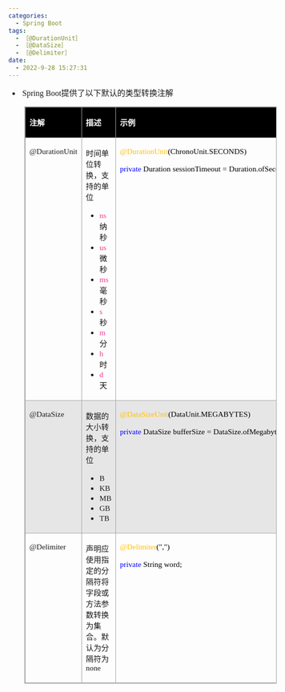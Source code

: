 ```yaml
---
categories:
  - Spring Boot
tags:
  - ［@DurationUnit］
  - ［@DataSize］
  - ［@Delimiter］
date:
  - 2022-9-28 15:27:31
---
```


<ul>
    <li><span style="font-size:12.0pt"><span style="font-family:&quot;Comic Sans MS&quot;">&nbsp;Spring
                Boot</span></span><span style="font-size:12.0pt"><span
                style="font-family:&quot;Microsoft YaHei UI&quot;">提供了以下默认的类型转换注解</span></span></li>
</ul>
<table summary="" cellspacing="0"
    style="border-collapse:collapse; border-color:#a3a3a3; border-style:solid; border-width:1px; margin-left:32px"
    class=" cke_show_border">
    <tbody>
        <tr>
            <td
                style="background-color:black; border-bottom:1px solid #a3a3a3; border-left:1px solid #a3a3a3; border-right:1px solid #a3a3a3; border-top:1px solid #a3a3a3; vertical-align:top; width:1.4006in">
                <p><span style="font-size:11.5pt"><span style="font-family:&quot;Microsoft YaHei UI&quot;"><span
                                style="color:white"><strong>注解</strong></span></span></span></p>
            </td>
            <td
                style="background-color:black; border-bottom:1px solid #a3a3a3; border-left:1px solid #a3a3a3; border-right:1px solid #a3a3a3; border-top:1px solid #a3a3a3; vertical-align:top; width:3.0777in">
                <p><span style="font-size:11.5pt"><span style="font-family:&quot;Microsoft YaHei UI&quot;"><span
                                style="color:white"><strong>描述</strong></span></span></span></p>
            </td>
            <td
                style="background-color:black; border-bottom:1px solid #a3a3a3; border-left:1px solid #a3a3a3; border-right:1px solid #a3a3a3; border-top:1px solid #a3a3a3; vertical-align:top; width:4.5229in">
                <p><span style="font-size:11.5pt"><span style="font-family:&quot;Microsoft YaHei UI&quot;"><span
                                style="color:white"><strong>示例</strong></span></span></span></p>
            </td>
        </tr>
        <tr>
            <td
                style="border-bottom:1px solid #a3a3a3; border-left:1px solid #a3a3a3; border-right:1px solid #a3a3a3; border-top:1px solid #a3a3a3; vertical-align:top; width:1.4006in">
                <p><span style="font-size:11.5pt"><span
                            style="font-family:&quot;Comic Sans MS&quot;">@DurationUnit</span></span></p>
            </td>
            <td
                style="border-bottom:1px solid #a3a3a3; border-left:1px solid #a3a3a3; border-right:1px solid #a3a3a3; border-top:1px solid #a3a3a3; vertical-align:top; width:3.0777in">
                <p><span style="font-size:11.5pt"><span
                            style="font-family:&quot;Microsoft YaHei UI&quot;">时间单位转换，支持的单位</span></span></p>
                <ul style="list-style-type:disc">
                    <li><span style="font-size:11.5pt"><span style="font-family:&quot;Comic Sans MS&quot;"><span
                                    style="color:#e83e8c">ns</span></span></span>&nbsp; <span
                            style="font-size:11.5pt"><span style="font-family:&quot;Microsoft YaHei UI&quot;"><span
                                    style="color:#111111">纳秒</span></span></span></li>
                    <li><span style="font-size:11.5pt"><span style="font-family:&quot;Comic Sans MS&quot;"><span
                                    style="color:#e83e8c">us</span></span></span><span style="font-size:11.5pt"><span
                                style="font-family:&quot;Microsoft YaHei UI&quot;"><span style="color:#111111">&nbsp;
                                    微秒</span></span></span></li>
                    <li><span style="font-size:11.5pt"><span style="font-family:&quot;Comic Sans MS&quot;"><span
                                    style="color:#e83e8c">ms</span></span></span><span style="font-size:11.5pt"><span
                                style="font-family:&quot;Microsoft YaHei UI&quot;"><span style="color:#111111">&nbsp;
                                    毫秒</span></span></span></li>
                    <li><span style="font-size:11.5pt"><span style="font-family:&quot;Comic Sans MS&quot;"><span
                                    style="color:#e83e8c">s</span></span></span>&nbsp; <span
                            style="font-size:11.5pt"><span style="font-family:&quot;Microsoft YaHei UI&quot;"><span
                                    style="color:#111111">秒</span></span></span></li>
                    <li><span style="font-size:11.5pt"><span style="font-family:&quot;Comic Sans MS&quot;"><span
                                    style="color:#e83e8c">m</span></span></span><span style="font-size:11.5pt"><span
                                style="font-family:&quot;Microsoft YaHei UI&quot;"><span style="color:#111111">&nbsp;
                                    分</span></span></span></li>
                    <li><span style="font-size:11.5pt"><span style="font-family:&quot;Comic Sans MS&quot;"><span
                                    style="color:#e83e8c">h</span></span></span><span style="font-size:11.5pt"><span
                                style="font-family:&quot;Microsoft YaHei UI&quot;"><span style="color:#111111">&nbsp;
                                    时</span></span></span></li>
                    <li><span style="font-size:11.5pt"><span style="font-family:&quot;Comic Sans MS&quot;"><span
                                    style="color:#e83e8c">d</span></span></span><span style="font-size:11.5pt"><span
                                style="font-family:&quot;Microsoft YaHei UI&quot;"><span style="color:#111111">&nbsp;
                                    天</span></span></span></li>
                </ul>
            </td>
            <td
                style="border-bottom:1px solid #a3a3a3; border-left:1px solid #a3a3a3; border-right:1px solid #a3a3a3; border-top:1px solid #a3a3a3; vertical-align:top; width:4.5506in">
                <p><span style="font-size:11.5pt"><span style="font-family:&quot;Comic Sans MS&quot;"><span
                                style="color:#ffc000">@DurationUnit</span><span
                                style="color:black">(ChronoUnit.SECONDS)</span></span></span></p>
                <p><span style="font-size:11.5pt"><span style="font-family:&quot;Comic Sans MS&quot;"><span
                                style="color:blue">private</span></span>&nbsp;<span
                            style="font-family:&quot;Comic Sans MS&quot;"><span
                                style="color:black">Duration</span></span>&nbsp;<span
                            style="font-family:&quot;Comic Sans MS&quot;"><span
                                style="color:black">sessionTimeout</span></span>&nbsp;<span
                            style="font-family:&quot;Comic Sans MS&quot;"><span
                                style="color:black">=</span></span>&nbsp;<span
                            style="font-family:&quot;Comic Sans MS&quot;"><span
                                style="color:black">Duration.ofSeconds(</span></span><span
                            style="font-family:&quot;Comic Sans MS&quot;"><span style="color:red">30</span></span><span
                            style="font-family:&quot;Comic Sans MS&quot;"><span
                                style="color:black">);</span></span></span></p>
            </td>
        </tr>
        <tr>
            <td
                style="background-color:#e7e6e6; border-bottom:1px solid #a3a3a3; border-left:1px solid #a3a3a3; border-right:1px solid #a3a3a3; border-top:1px solid #a3a3a3; vertical-align:top; width:1.4006in">
                <p><span style="font-size:11.5pt"><span
                            style="font-family:&quot;Comic Sans MS&quot;">@DataSize</span></span></p>
            </td>
            <td
                style="background-color:#e7e6e6; border-bottom:1px solid #a3a3a3; border-left:1px solid #a3a3a3; border-right:1px solid #a3a3a3; border-top:1px solid #a3a3a3; vertical-align:top; width:3.0777in">
                <p><span style="font-size:11.5pt"><span
                            style="font-family:&quot;Microsoft YaHei UI&quot;">数据的大小转换，支持的单位</span></span></p>
                <ul style="list-style-type:disc">
                    <li><span style="font-size:11.5pt"><span
                                style="font-family:&quot;Comic Sans MS&quot;">B</span></span></li>
                    <li><span style="font-size:11.5pt"><span
                                style="font-family:&quot;Comic Sans MS&quot;">KB</span></span></li>
                    <li><span style="font-size:11.5pt"><span
                                style="font-family:&quot;Comic Sans MS&quot;">MB</span></span></li>
                    <li><span style="font-size:11.5pt"><span
                                style="font-family:&quot;Comic Sans MS&quot;">GB</span></span></li>
                    <li><span style="font-size:11.5pt"><span
                                style="font-family:&quot;Comic Sans MS&quot;">TB</span></span></li>
                </ul>
            </td>
            <td
                style="background-color:#e7e6e6; border-bottom:1px solid #a3a3a3; border-left:1px solid #a3a3a3; border-right:1px solid #a3a3a3; border-top:1px solid #a3a3a3; vertical-align:top; width:4.5506in">
                <p><span style="font-size:11.5pt"><span style="font-family:&quot;Comic Sans MS&quot;"><span
                                style="color:#ffc000">@DataSizeUnit</span><span
                                style="color:black">(DataUnit.MEGABYTES)</span></span></span></p>
                <p><span style="font-size:11.5pt"><span style="font-family:&quot;Comic Sans MS&quot;"><span
                                style="color:blue">private</span></span>&nbsp;<span
                            style="font-family:&quot;Comic Sans MS&quot;"><span
                                style="color:black">DataSize</span></span>&nbsp;<span
                            style="font-family:&quot;Comic Sans MS&quot;"><span
                                style="color:black">bufferSize</span></span>&nbsp;<span
                            style="font-family:&quot;Comic Sans MS&quot;"><span
                                style="color:black">=</span></span>&nbsp;<span
                            style="font-family:&quot;Comic Sans MS&quot;"><span
                                style="color:black">DataSize.ofMegabytes(</span></span><span
                            style="font-family:&quot;Comic Sans MS&quot;"><span style="color:red">2</span></span><span
                            style="font-family:&quot;Comic Sans MS&quot;"><span
                                style="color:black">);</span></span></span></p>
            </td>
        </tr>
        <tr>
            <td
                style="border-bottom:1px solid #a3a3a3; border-left:1px solid #a3a3a3; border-right:1px solid #a3a3a3; border-top:1px solid #a3a3a3; vertical-align:top; width:1.4006in">
                <p><span style="font-size:11.5pt"><span
                            style="font-family:&quot;Comic Sans MS&quot;">@Delimiter</span></span></p>
            </td>
            <td
                style="border-bottom:1px solid #a3a3a3; border-left:1px solid #a3a3a3; border-right:1px solid #a3a3a3; border-top:1px solid #a3a3a3; vertical-align:top; width:3.0881in">
                <p><span style="font-size:11.5pt"><span
                            style="font-family:&quot;Microsoft YaHei UI&quot;">声明应使用指定的分隔符将字段或方法参数转换为集合。默认为分隔符为</span><span
                            style="font-family:&quot;Comic Sans MS&quot;">none</span></span></p>
            </td>
            <td
                style="border-bottom:1px solid #a3a3a3; border-left:1px solid #a3a3a3; border-right:1px solid #a3a3a3; border-top:1px solid #a3a3a3; vertical-align:top; width:4.5125in">
                <p><span style="font-size:11.5pt"><span style="font-family:&quot;Comic Sans MS&quot;"><span
                                style="color:#ffc000">@D</span><span style="color:#ffc000">elimiter</span><span
                                style="color:black">(</span><span style="color:black">","</span><span
                                style="color:black">)</span></span></span></p>
                <p><span style="font-size:11.5pt"><span style="font-family:&quot;Comic Sans MS&quot;"><span
                                style="color:blue">private</span></span>&nbsp;<span
                            style="font-family:&quot;Comic Sans MS&quot;"><span style="color:black">String
                                word;</span></span></span></p>
            </td>
        </tr>
    </tbody>
</table>
